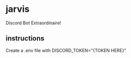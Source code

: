 # jarvis
Discord Bot Extraordinaire!

## instructions
Create a .env file with DISCORD_TOKEN="{TOKEN HERE}"
